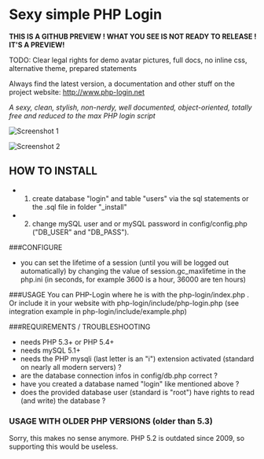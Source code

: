 # Sexy simple PHP Login #

**THIS IS A GITHUB PREVIEW ! WHAT YOU SEE IS NOT READY TO RELEASE ! IT'S A PREVIEW!**

TODO: Clear legal rights for demo avatar pictures, full docs, no inline css, alternative theme, prepared statements

Always find the latest version, a documentation and other stuff on the project website:
http://www.php-login.net

*A sexy, clean, stylish, non-nerdy, well documented, object-oriented, totally free and reduced to the max PHP login script*

![Screenshot 1](https://raw.github.com/Panique/PHP-Login/master/_screenshots/php_login_script_01.png)

![Screenshot 2](https://raw.github.com/Panique/PHP-Login/master/_screenshots/php_login_script_02.png)


## HOW TO INSTALL ##

* 1. create database "login" and table "users" via the sql statements or the .sql file in folder "_install"
* 2. change mySQL user and or mySQL password in config/config.php ("DB_USER" and "DB_PASS").

###CONFIGURE

* you can set the lifetime of a session (until you will be logged out automatically) by changing the value of session.gc_maxlifetime in the php.ini (in seconds, for example 3600 is a hour, 36000 are ten hours)

###USAGE
You can PHP-Login where he is with the php-login/index.php .
Or include it in your website with php-login/include/php-login.php
(see integration example in php-login/include/example.php)


###REQUIREMENTS / TROUBLESHOOTING

* needs PHP 5.3+ or PHP 5.4+
* needs mySQL 5.1+
* needs the PHP mysqli (last letter is an "i") extension activated (standard on nearly all modern servers) ?
* are the database connection infos in config/db.php correct ?
* have you created a database named "login" like mentioned above ?
* does the provided database user (standard is "root") have rights to read (and write) the database ?

### USAGE WITH OLDER PHP VERSIONS (older than 5.3)

Sorry, this makes no sense anymore. PHP 5.2 is outdated since 2009, so supporting this would be useless.